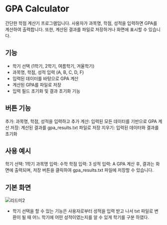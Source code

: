 # GPA Calculator

간단한 학점 계산기 프로그램입니다. 사용자가 과목명, 학점, 성적을 입력하면 GPA를 계산하여 출력합니다. 또한, 계산된 결과를 파일로 저장하거나 화면에 표시할 수 있습니다.

## 기능

- 학기 선택 (1학기, 2학기, 여름학기, 겨울학기)
- 과목명, 학점, 성적 입력 (A, B, C, D, F)
- 입력된 데이터를 바탕으로 GPA 계산
- 계산된 GPA를 파일로 저장
- 입력 필드 초기화 및 결과 초기화 기능
  
 ## 버튼 기능
추가: 과목명, 학점, 성적을 입력하고 추가
계산: 입력된 모든 데이터를 기반으로 GPA 계산
저장: 계산된 결과를 gpa_results.txt 파일로 저장
지우기: 입력된 데이터와 결과를 초기화

## 사용 예시

학기 선택: 1학기
과목명 입력: 수학
학점 입력: 3
성적 입력: A
GPA 계산 후, 결과는 화면에 출력되며, 저장 버튼을 클릭하여 gpa_results.txt 파일에 저장할 수 있습니다.

## 기본 화면
![리드미2](https://github.com/user-attachments/assets/ed10cf19-8ef7-42e3-abbc-77dfc6153889)
 - 학기 선택을 할 수 있는 기능은 사용자로부터 성적을 입력 받고 나서 txt 파일로 변환이 될 때 어느 학기에 어떤 성적이였는지를 알 수 있게 학기를 구분 하였다.



